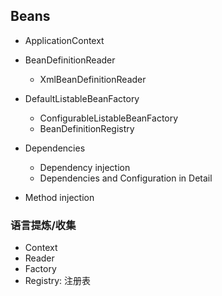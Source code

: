 ## Beans

- ApplicationContext
- BeanDefinitionReader
  - XmlBeanDefinitionReader
- DefaultListableBeanFactory
  - ConfigurableListableBeanFactory
  - BeanDefinitionRegistry



- Dependencies
  - Dependency injection
  - Dependencies and Configuration in Detail



- Method injection













### 语言提炼/收集

- Context
- Reader
- Factory
- Registry: 注册表


